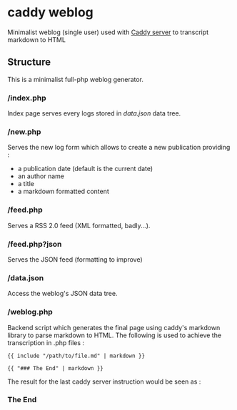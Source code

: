 # caddy weblog
Minimalist weblog (single user) used with [Caddy server](https://caddyserver.com/) to transcript markdown to HTML

## Structure

This is a minimalist full-php weblog generator. 

### /index.php

Index page serves every logs stored in *data.json* data tree.

### /new.php

Serves the new log form which allows to create a new publication providing :
- a publication date (default is the current date)
- an author name
- a title
- a markdown formatted content

### /feed.php

Serves a RSS 2.0 feed (XML formatted, badly...).

### /feed.php?json

Serves the JSON feed (formatting to improve)

### /data.json

Access the weblog's JSON data tree.

### /weblog.php

Backend script which generates the final page using caddy's markdown library to parse markdown to HTML. The following is used to achieve the transcription in .php files :
```
{{ include "/path/to/file.md" | markdown }}

{{ "### The End" | markdown }}
```
The result for the last caddy server instruction would be seen as :
### The End
